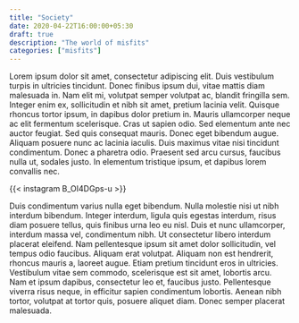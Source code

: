 ```yaml
---
title: "Society"
date: 2020-04-22T16:00:00+05:30
draft: true
description: "The world of misfits"
categories: ["misfits"]
---
```




Lorem ipsum dolor sit amet, consectetur adipiscing elit. Duis vestibulum turpis in ultricies tincidunt. Donec finibus ipsum dui, vitae mattis diam malesuada in. Nam elit mi, volutpat semper volutpat ac, blandit fringilla sem. Integer enim ex, sollicitudin et nibh sit amet, pretium lacinia velit. Quisque rhoncus tortor ipsum, in dapibus dolor pretium in. Mauris ullamcorper neque ac elit fermentum scelerisque. Cras ut sapien odio. Sed elementum ante nec auctor feugiat. Sed quis consequat mauris. Donec eget bibendum augue. Aliquam posuere nunc ac lacinia iaculis. Duis maximus vitae nisi tincidunt condimentum. Donec a pharetra odio. Praesent sed arcu cursus, faucibus nulla ut, sodales justo. In elementum tristique ipsum, et dapibus lorem convallis nec.

{{< instagram B_OI4DGps-u >}}

Duis condimentum varius nulla eget bibendum. Nulla molestie nisi ut nibh interdum bibendum. Integer interdum, ligula quis egestas interdum, risus diam posuere tellus, quis finibus urna leo eu nisl. Duis et nunc ullamcorper, interdum massa vel, condimentum nibh. Ut consectetur libero interdum placerat eleifend. Nam pellentesque ipsum sit amet dolor sollicitudin, vel tempus odio faucibus. Aliquam erat volutpat. Aliquam non est hendrerit, rhoncus mauris a, laoreet augue. Etiam pretium tincidunt eros in ultricies. Vestibulum vitae sem commodo, scelerisque est sit amet, lobortis arcu. Nam et ipsum dapibus, consectetur leo et, faucibus justo. Pellentesque viverra risus neque, in efficitur sapien condimentum lobortis. Aenean nibh tortor, volutpat at tortor quis, posuere aliquet diam. Donec semper placerat malesuada.
